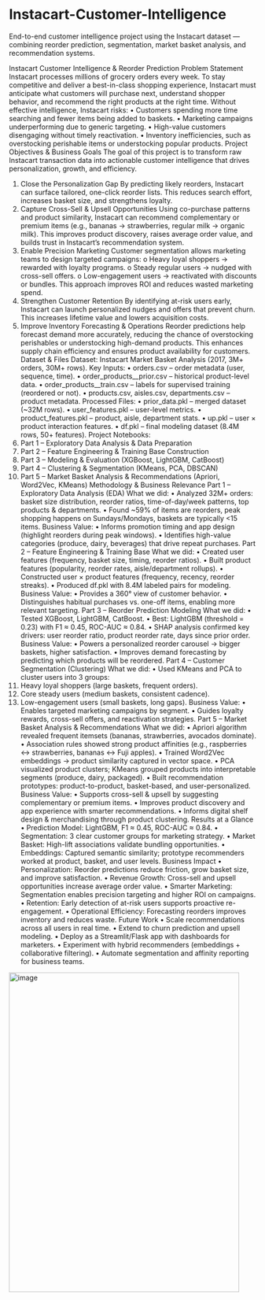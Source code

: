 # Instacart-Customer-Intelligence
End-to-end customer intelligence project using the Instacart dataset — combining reorder prediction, segmentation, market basket analysis, and recommendation systems.

Instacart Customer Intelligence & Reorder Prediction
Problem Statement
Instacart processes millions of grocery orders every week. To stay competitive and deliver a best-in-class shopping experience, Instacart must anticipate what customers will purchase next, understand shopper behavior, and recommend the right products at the right time.
Without effective intelligence, Instacart risks:
•	Customers spending more time searching and fewer items being added to baskets.
•	Marketing campaigns underperforming due to generic targeting.
•	High-value customers disengaging without timely reactivation.
•	Inventory inefficiencies, such as overstocking perishable items or understocking popular products.
Project Objectives & Business Goals
The goal of this project is to transform raw Instacart transaction data into actionable customer intelligence that drives personalization, growth, and efficiency.
1.	Close the Personalization Gap
By predicting likely reorders, Instacart can surface tailored, one-click reorder lists. This reduces search effort, increases basket size, and strengthens loyalty.
2.	Capture Cross-Sell & Upsell Opportunities
Using co-purchase patterns and product similarity, Instacart can recommend complementary or premium items (e.g., bananas → strawberries, regular milk → organic milk). This improves product discovery, raises average order value, and builds trust in Instacart’s recommendation system.
3.	Enable Precision Marketing
Customer segmentation allows marketing teams to design targeted campaigns:
o	Heavy loyal shoppers → rewarded with loyalty programs.
o	Steady regular users → nudged with cross-sell offers.
o	Low-engagement users → reactivated with discounts or bundles.
This approach improves ROI and reduces wasted marketing spend.
4.	Strengthen Customer Retention
By identifying at-risk users early, Instacart can launch personalized nudges and offers that prevent churn. This increases lifetime value and lowers acquisition costs.
5.	Improve Inventory Forecasting & Operations
Reorder predictions help forecast demand more accurately, reducing the chance of overstocking perishables or understocking high-demand products. This enhances supply chain efficiency and ensures product availability for customers.
 Dataset & Files
Dataset: Instacart Market Basket Analysis (2017, 3M+ orders, 30M+ rows).
Key Inputs:
•	orders.csv – order metadata (user, sequence, time).
•	order_products__prior.csv – historical product-level data.
•	order_products__train.csv – labels for supervised training (reordered or not).
•	products.csv, aisles.csv, departments.csv – product metadata.
Processed Files:
•	prior_data.pkl – merged dataset (~32M rows).
•	user_features.pkl – user-level metrics.
•	product_features.pkl – product, aisle, department stats.
•	up.pkl – user × product interaction features.
•	df.pkl – final modeling dataset (8.4M rows, 50+ features).
Project Notebooks:
1.	Part 1 – Exploratory Data Analysis & Data Preparation
2.	Part 2 – Feature Engineering & Training Base Construction
3.	Part 3 – Modeling & Evaluation (XGBoost, LightGBM, CatBoost)
4.	Part 4 – Clustering & Segmentation (KMeans, PCA, DBSCAN)
5.	Part 5 – Market Basket Analysis & Recommendations (Apriori, Word2Vec, KMeans)
Methodology & Business Relevance
Part 1 – Exploratory Data Analysis (EDA)
What we did:
•	Analyzed 32M+ orders: basket size distribution, reorder ratios, time-of-day/week patterns, top products & departments.
•	Found ~59% of items are reorders, peak shopping happens on Sundays/Mondays, baskets are typically <15 items.
Business Value:
•	Informs promotion timing and app design (highlight reorders during peak windows).
•	Identifies high-value categories (produce, dairy, beverages) that drive repeat purchases.
Part 2 – Feature Engineering & Training Base
What we did:
•	Created user features (frequency, basket size, timing, reorder ratios).
•	Built product features (popularity, reorder rates, aisle/department rollups).
•	Constructed user × product features (frequency, recency, reorder streaks).
•	Produced df.pkl with 8.4M labeled pairs for modeling.
Business Value:
•	Provides a 360° view of customer behavior.
•	Distinguishes habitual purchases vs. one-off items, enabling more relevant targeting.
Part 3 – Reorder Prediction Modeling
What we did:
•	Tested XGBoost, LightGBM, CatBoost.
•	Best: LightGBM (threshold = 0.23) with F1 ≈ 0.45, ROC-AUC ≈ 0.84.
•	SHAP analysis confirmed key drivers: user reorder ratio, product reorder rate, days since prior order.
Business Value:
•	Powers a personalized reorder carousel → bigger baskets, higher satisfaction.
•	Improves demand forecasting by predicting which products will be reordered.
Part 4 – Customer Segmentation (Clustering)
What we did:
•	Used KMeans and PCA to cluster users into 3 groups:
1.	Heavy loyal shoppers (large baskets, frequent orders).
2.	Core steady users (medium baskets, consistent cadence).
3.	Low-engagement users (small baskets, long gaps).
Business Value:
•	Enables targeted marketing campaigns by segment.
•	Guides loyalty rewards, cross-sell offers, and reactivation strategies.
Part 5 – Market Basket Analysis & Recommendations
What we did:
•	Apriori algorithm revealed frequent itemsets (bananas, strawberries, avocados dominate).
•	Association rules showed strong product affinities (e.g., raspberries ↔ strawberries, bananas ↔ Fuji apples).
•	Trained Word2Vec embeddings → product similarity captured in vector space.
•	PCA visualized product clusters; KMeans grouped products into interpretable segments (produce, dairy, packaged).
•	Built recommendation prototypes: product-to-product, basket-based, and user-personalized.
Business Value:
•	Supports cross-sell & upsell by suggesting complementary or premium items.
•	Improves product discovery and app experience with smarter recommendations.
•	Informs digital shelf design & merchandising through product clustering.
Results at a Glance
•	Prediction Model: LightGBM, F1 ≈ 0.45, ROC-AUC ≈ 0.84.
•	Segmentation: 3 clear customer groups for marketing strategy.
•	Market Basket: High-lift associations validate bundling opportunities.
•	Embeddings: Captured semantic similarity; prototype recommenders worked at product, basket, and user levels.
Business Impact
•	Personalization: Reorder predictions reduce friction, grow basket size, and improve satisfaction.
•	Revenue Growth: Cross-sell and upsell opportunities increase average order value.
•	Smarter Marketing: Segmentation enables precision targeting and higher ROI on campaigns.
•	Retention: Early detection of at-risk users supports proactive re-engagement.
•	Operational Efficiency: Forecasting reorders improves inventory and reduces waste.
 Future Work
•	Scale recommendations across all users in real time.
•	Extend to churn prediction and upsell modeling.
•	Deploy as a Streamlit/Flask app with dashboards for marketers.
•	Experiment with hybrid recommenders (embeddings + collaborative filtering).
•	Automate segmentation and affinity reporting for business teams.
<img width="468" height="650" alt="image" src="https://github.com/user-attachments/assets/235fbcc3-a31c-4122-b55d-d6b7961fad39" />
